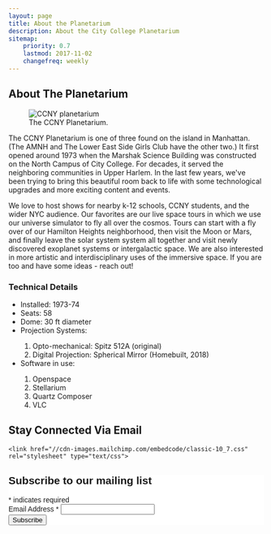 ```yaml
---
layout: page
title: About the Planetarium
description: About the City College Planetarium
sitemap:
    priority: 0.7
    lastmod: 2017-11-02
    changefreq: weekly
---
```

## About The Planetarium

<figure class="figure col-12">
  <img src="{{ "assets/images/room-orange-glow.jpg" | absolute_url }}" class="figure-img img-fluid rounded" alt="CCNY planetarium">
  <figcaption class="figure-caption">The CCNY Planetarium.</figcaption>
</figure>

The CCNY Planetarium is one of three found on the island in Manhattan. (The AMNH and The Lower East Side Girls Club have the other two.) It first opened around 1973 when the Marshak Science Building was constructed on the North Campus of City College. For decades, it served the neighboring communities in Upper Harlem. In the last few years, we've been trying to bring this beautiful room back to life with some technological upgrades and more exciting content and events.

We love to host shows for nearby k-12 schools, CCNY students, and the wider NYC audience. Our favorites are our live space tours in which we use our universe simulator to fly all over the cosmos. Tours can start with a fly over of our Hamilton Heights neighborhood, then visit the Moon or Mars, and finally leave the solar system system all together and visit newly discovered exoplanet systems or intergalactic space. We are also interested in more artistic and interdisciplinary uses of the immersive space. If you are too and have some ideas - reach out!



<h3>Technical Details</h3>
<div class="row mt-3">



<ul>
  <li>Installed: 1973-74</li>
  <li>Seats: 58</li>
  <li>Dome: 30 ft diameter</li>
  <li>Projection Systems: </li>
  <ol>
    <li>Opto-mechanical: Spitz 512A (original)</li>
    <li>Digital Projection: Spherical Mirror (Homebuilt, 2018)</li>
  </ol>

  <li>Software in use:</li>
  <ol>
    <li>Openspace</li>
    <li>Stellarium</li>
    <li>Quartz Composer</li>
    <li>VLC</li>
  </ol>
</ul>

</div>

<div class="row mt-3">

<div class="card col-12">
  <div class="card-header ">
<h2>Stay Connected Via Email</h2>
  </div>
  <div class="card-body">

    <link href="//cdn-images.mailchimp.com/embedcode/classic-10_7.css" rel="stylesheet" type="text/css">
<style type="text/css">
	#mc_embed_signup{background:#fff; clear:left; font:14px Helvetica,Arial,sans-serif; }
	/* Add your own MailChimp form style overrides in your site stylesheet or in this style block.
	   We recommend moving this block and the preceding CSS link to the HEAD of your HTML file. */
</style>
<div id="mc_embed_signup">
<form action="https://ccnyplanetarium.us19.list-manage.com/subscribe/post?u=0ecdf9817ee47b0ee56742c9c&amp;id=3638573068" method="post" id="mc-embedded-subscribe-form" name="mc-embedded-subscribe-form" class="validate" target="_blank" novalidate>
    <div id="mc_embed_signup_scroll">
	<h2>Subscribe to our mailing list</h2>
<div class="indicates-required"><span class="asterisk">*</span> indicates required</div>
<div class="mc-field-group">
	<label for="mce-EMAIL">Email Address  <span class="asterisk">*</span>
</label>
	<input type="email" value="" name="EMAIL" class="required email" id="mce-EMAIL">
</div>
	<div id="mce-responses" class="clear">
		<div class="response" id="mce-error-response" style="display:none"></div>
		<div class="response" id="mce-success-response" style="display:none"></div>
	</div>    <!-- real people should not fill this in and expect good things - do not remove this or risk form bot signups-->
    <div style="position: absolute; left: -5000px;" aria-hidden="true"><input type="text" name="b_0ecdf9817ee47b0ee56742c9c_3638573068" tabindex="-1" value=""></div>
    <div class="clear"><input type="submit" value="Subscribe" name="subscribe" id="mc-embedded-subscribe" class="button"></div>
    </div>
</form>
</div>
<script type='text/javascript' src='//s3.amazonaws.com/downloads.mailchimp.com/js/mc-validate.js'></script><script type='text/javascript'>(function($) {window.fnames = new Array(); window.ftypes = new Array();fnames[0]='EMAIL';ftypes[0]='email';fnames[1]='FNAME';ftypes[1]='text';fnames[2]='LNAME';ftypes[2]='text';fnames[3]='ADDRESS';ftypes[3]='address';fnames[4]='PHONE';ftypes[4]='phone';fnames[5]='BIRTHDAY';ftypes[5]='birthday';}(jQuery));var $mcj = jQuery.noConflict(true);</script>
<!--End mc_embed_signup-->
  </div>
  </div>
</div>
